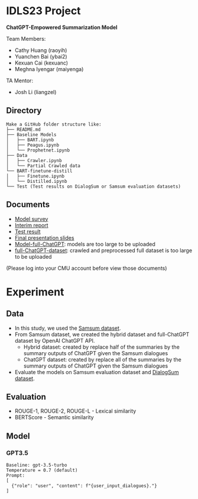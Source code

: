 # IDLS23 Project

**ChatGPT-Empowered Summarization Model**

Team Members: 
* Cathy Huang (raoyih)
* Yuanchen Bai (ybai2)
* Kexuan Cai (kexuanc)
* Meghna Iyengar (maiyenga)

TA Mentor:
* Josh Li (liangzel)

## Directory
```
Make a GitHub folder structure like:
├── README.md
├── Baseline Models
│   ├── BART.ipynb
│   ├── Peagus.ipynb
│   └── Prophetnet.ipynb
├── Data
│   ├── Crawler.ipynb
│   └── Partial Crawled data
└── BART-finetune-distill
│   ├── Finetune.ipynb
│   └── Distilled.ipynb
└── Test (Test results on DialogSum or Samsum evaluation datasets)
```    
    
## Documents 
- [Model survey](https://docs.google.com/spreadsheets/d/1oaH8wEdbP3o2mx_IcusdNBpudNhHU4CJLOcceRNJIzE/edit?usp=sharing)
- [Interim report](https://drive.google.com/file/d/1HogyOlWi5YUpRtdBvv9H9kuN8HBR8WEr/view?usp=sharing)
- [Test result](https://docs.google.com/spreadsheets/d/1nuIVUUzraZFVFtB-UX6lMN4AJAy_MSjiSIaOHfwEl0M/edit?usp=sharing)
- [Final presentation slides](https://docs.google.com/presentation/d/19S5laqod3Y4nArRCuUQ_m1lVQoqlbo3jOy2DF1JBu9Y/edit?usp=share_link)
- [Model-full-ChatGPT](https://drive.google.com/drive/folders/1Z41xhxxcJdfDhto5YQpCBER0w4kYieiE?usp=sharing): models are too large to be uploaded
- [full-ChatGPT-dataset](https://drive.google.com/file/d/1uWdBBvrRNE23hsJVmVlRHZudjmccH4e8/view?usp=sharing): crawled and preprocessed full dataset is too large to be uploaded

(Please log into your CMU account before view those documents)

# Experiment

## Data
* In this study, we used the [Samsum dataset](https://huggingface.co/datasets/samsum).
* From Samsum dataset, we created the hybrid dataset and full-ChatGPT dataset by OpenAI ChatGPT API.
    * Hybrid dataset: created by replace half of the summaries by the summary outputs of ChatGPT given the Samsum dialogues
    * ChatGPT dataset: created by replace all of the summaries by the summary outputs of ChatGPT given the Samsum dialogues
* Evaluate the models on Samsum evaluation dataset and [DialogSum dataset](https://huggingface.co/datasets/knkarthick/dialogsum).


## Evaluation
* ROUGE-1, ROUGE-2, ROUGE-L - Lexical similarity
* BERTScore - Semantic similarity


## Model 

### GPT3.5
```
Baseline: gpt-3.5-turbo
Temperature = 0.7 (default)
Prompt: 
[
  {"role": "user", "content": f"{user_input_dialogues}."}
]
```
